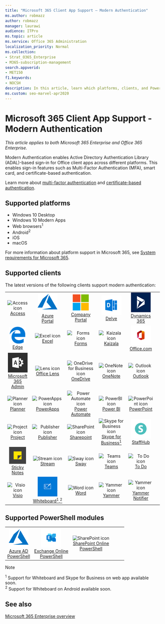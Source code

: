 ```yaml
---
title: "Microsoft 365 Client App Support — Modern Authentication"
ms.author: robmazz
author: robmazz
manager: laurawi
audience: ITPro
ms.topic: article
ms.service: Office 365 Administration
localization_priority: Normal
ms.collection: 
- Strat_O365_Enterprise
- M365-subscription-management
search.appverid:
- MET150
f1.keywords:
- NOCSH
description: In this article, learn which platforms, clients, and Powershell modules support modern authentication for Microsoft 365.
ms.custom: seo-marvel-apr2020
---
```


# Microsoft 365 Client App Support - Modern Authentication

*This article applies to both Microsoft 365 Enterprise and Office 365 Enterprise.*

Modern Authentication enables Active Directory Authentication Library (ADAL)-based sign-in for Office client apps across different platforms. This enables sign-in features such as Multi-Factor Authentication (MFA), smart card, and certificate-based authentication.

Learn more about [multi-factor authentication](https://docs.microsoft.com/azure/active-directory/authentication/multi-factor-authentication) and [certificate-based authentication](https://docs.microsoft.com/azure/active-directory/active-directory-certificate-based-authentication-get-started).

## Supported platforms

 - Windows 10 Desktop
 - Windows 10 Modern Apps
 - Web browsers<sup>1</sup>
 - Android<sup>2</sup>
 - iOS
 - macOS

For more information about platform support in Microsoft 365, see [System requirements for Microsoft 365](https://products.office.com/office-system-requirements).

## Supported clients

The latest versions of the following clients support modern authentication:

| | | | | | |
|:---:|:---:|:---:|:---:|:---:|:---:|
| ![Access icon](../media/o365-access-64x64.png) <br> [Access](https://products.office.com/access) | ![Azure icon](../media/o365-azure-64x64.png) <br> [Azure <br> Portal ](https://azure.microsoft.com/features/azure-portal/) | ![Company portal icon](../media/o365-microsoft-64x64.png) <br> [Company <br> Portal ](https://docs.microsoft.com/intune-user-help/sign-in-to-the-company-portal) | ![Delve icon](../media/o365-delve-64x64.png) <br> [Delve](https://products.office.com/business/intelligent-search) | ![Dynamics 365 icon](../media/o365-dynamics365-64x64.png) <br> [Dynamics 365](https://dynamics.microsoft.com) 
| ![Edge icon](../media/o365-edge-64x64.png) <br> [Edge](https://www.microsoft.com/windows/microsoft-edge) | ![Excel icon](../media/o365-excel-64x64.png) <br> [Excel](https://products.office.com/excel) | ![Forms icon](../media/o365-forms-64x64.png) <br> [Forms](https://flow.microsoft.com/connectors/shared_microsoftforms/microsoft-forms/) | ![Kaizala icon](../media/o365-kaizala-64x64.png) <br> [Kaizala](https://products.office.com/en/business/microsoft-kaizala) | ![Office.com icon](../media/o365-office-64x64.png) <br> [Office.com](https://www.office.com/) 
| ![Office 365 Admin icon](../media/o365-o365admin-64x64.png) <br> [Microsoft 365 <br> Admin](https://products.office.com/business/manage-office-365-admin-app) | ![Lens icon](../media/o365-lens-64x64.png) <br> [Office Lens](https://www.microsoft.com/p/office-lens/9wzdncrfj3t8?activetab=pivot%3Aoverviewtab) | ![OneDrive for Business icon](../media/o365-OneDrive-64x64.png) <br> [OneDrive](https://products.office.com/onedrive-for-business/online-cloud-storage) |  ![OneNote icon](../media/o365-OneNote-64x64.png) <br> [OneNote](https://products.office.com/onenote) | ![Outlook icon](../media/o365-outlook-64x64.png) <br> [Outlook](https://products.office.com/outlook) 
| ![Planner icon](../media/o365-planner-64x64.png) <br> [Planner](https://products.office.com/business/task-management-software) | ![PowerApps icon](../media/o365-powerapps-64x64.png) <br> [PowerApps ](https://powerapps.microsoft.com) | ![Power Automate icon](../media/o365-flow-64x64.png) <br> [Power <br> Automate](https://flow.microsoft.com) | ![PowerBI icon](../media/o365-powerbi-64x64.png) <br> [Power BI](https://powerbi.microsoft.com)| ![PowerPoint icon](../media/o365-powerpoint-64x64.png) <br> [PowerPoint](https://products.office.com/powerpoint) 
| ![Project icon](../media/o365-project-64x64.png) <br> [Project](https://products.office.com/project) | ![Publisher icon](../media/o365-publisher-64x64.png) <br> [Publisher](https://products.office.com/publisher) | ![SharePoint icon](../media/o365-sharepoint-64x64.png) <br> [Sharepoint](https://products.office.com/sharepoint) | ![Skype for Business icon](../media/o365-skypeforbusiness-64x64.png) <br> [Skype for <br> Business<sup>1</sup>](https://www.skype.com/business/) | ![StaffHub icon](../media/o365-staffhub-64x64.png) <br> [StaffHub](https://products.office.com/microsoft-staffhub/staff-scheduling-software)
| ![Sticky Notes icon](../media/o365-stickynotes-64x64.png) <br> [Sticky Notes](https://www.microsoft.com/p/microsoft-sticky-notes/9nblggh4qghw) | ![Stream icon](../media/o365-stream-64x64.png) <br> [Stream](https://stream.microsoft.com) | ![Sway icon](../media/o365-sway-64x64.png) <br> [Sway](https://sway.com) | ![Teams icon](../media/o365-teams-64x64.png) <br> [Teams](https://products.office.com/microsoft-teams/group-chat-software) | ![To Do icon](../media/o365-todo-64x64.png) <br> [To Do](https://todo.microsoft.com) 
| ![Visio icon](../media/o365-visio-64x64.png) <br> [Visio](https://products.office.com/visio/flowchart-software) | ![Whiteboard icon](../media/o365-whiteboard-64x64.png) <br> [Whiteboard<sup>1</sup>,<sup>2</sup>](https://whiteboard.microsoft.com/) | ![Word icon](../media/o365-word-64x64.png) <br> [Word](https://products.office.com/word) | ![Yammer icon](../media/o365-yammer-64x64.png) <br> [Yammer](https://products.office.com/yammer/yammer-overview) | ![Yammer icon](../media/o365-yammer-64x64.png) <br> [Yammer <br> Notifier](https://products.office.com/yammer/yammer-overview) |  |

## Supported PowerShell modules

| | | | | | |
|:---:|:---:|:---:|:---:|:---:|:---:|
| ![Azure icon](../media/o365-azure-64x64.png) <br> [Azure AD <br> PowerShell](https://docs.microsoft.com/powershell/azure/active-directory/overview?view=azureadps-2.0) | ![Exchange icon](../media/o365-exchange-64x64.png) <br> [Exchange Online <br> PowerShell](https://docs.microsoft.com/powershell/exchange/exchange-online/exchange-online-powershell?view=exchange-ps) | ![SharePoint icon](../media/o365-sharepoint-64x64.png) <br> [SharePoint Online <br> PowerShell](https://docs.microsoft.com/powershell/sharepoint/sharepoint-online/connect-sharepoint-online)

> [!NOTE]
> <sup>1</sup> Support for Whiteboard and Skype for Business on web app available soon. <br>
> <sup>2</sup> Support for Whiteboard on Android available soon.

## See also

[Microsoft 365 Enterprise overview](microsoft-365-overview.md)
